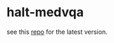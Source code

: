 # halt-medvqa

see this [repo](https://github.com/knowlab/halt-medvqa/tree/main) for the latest version.

